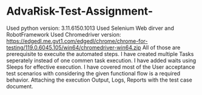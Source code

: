 # AdvaRisk-Test-Assignment-
Used python version: 3.11.6150.1013
Used Selenium Web dirver and RobotFramework
Used Chromedriver version: https://edgedl.me.gvt1.com/edgedl/chrome/chrome-for-testing/119.0.6045.105/win64/chromedriver-win64.zip
All of those are prerequisite to execuite the automated steps.
I have created multiple Tasks seperately instead of one commen task execution. 
I have added waits using Sleeps for effective execution.
I have covered most of the User acceptance test scenarios with considering the given functional flow is a required behavior. 
Attaching the execution Output, Logs, Reports with the test case document.
